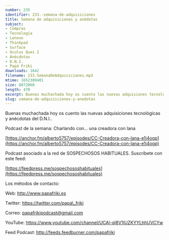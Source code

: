 ```yaml
---
number: 235
identifier: 233.-semana-de-adquisiciones
title: Semana de adquisiciones y anédotas
subject:
- Compras
- Tecnología
- Lenovo
- Thinkpad
- Surface
- Oculus Ques 2
- Anécdotas
- D.N.I.
- Papá Friki
downloads: 1642
filename: 233.SemanaDeAdquisiciones.mp3
mtime: 1652389401
size: 8872060
length: 470
excerpt: Buenas muchachada hoy os cuento las nuevas adquisiones tecnológicas y anécdotas del D.N.I.
slug: semana-de-adquisiciones-y-anedotas
---
```

Buenas muchachada hoy os cuento las nuevas adquisiciones tecnológicas y anécdotas del D.N.I..

Podcast de la semana: Charlando con... una creadora con lana

[https://anchor.fm/alberto5757/episodes/CC-Creadora-con-lana-e1i4ogp](https://anchor.fm/alberto5757/episodes/CC-Creadora-con-lana-e1i4ogp)

Podcast asociado a la red de SOSPECHOSOS HABITUALES. Suscríbete con este feed:

[https://feedpress.me/sospechososhabituales](https://feedpress.me/sospechososhabituales)

Los métodos de contacto:

Web: http://www.papafriki.es

Twitter: https://twitter.com/papa\_friki

Correo: papafrikipodcast@gmail.com

YouTube: https://www.youtube.com/channel/UCAl-ql8V1IUZKYYLhhUVCYw

Feed Podcast: http://feeds.feedburner.com/papafriki